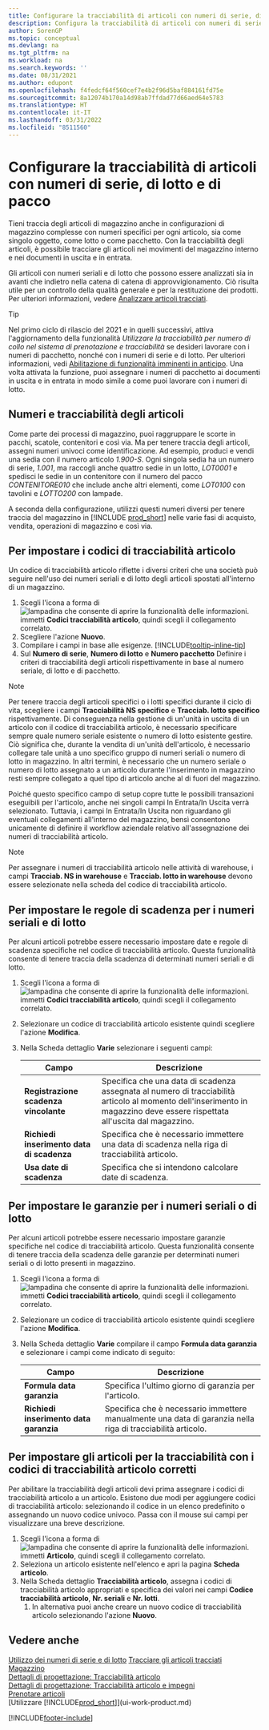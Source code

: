 ```yaml
---
title: Configurare la tracciabilità di articoli con numeri di serie, di lotto e di pacco
description: Configura la tracciabilità di articoli con numeri di serie, di lotto e di pacco
author: SorenGP
ms.topic: conceptual
ms.devlang: na
ms.tgt_pltfrm: na
ms.workload: na
ms.search.keywords: ''
ms.date: 08/31/2021
ms.author: edupont
ms.openlocfilehash: f4fedcf64f560cef7e4b2f96d5baf884161fd75e
ms.sourcegitcommit: 8a12074b170a14d98ab7ffdad77d66aed64e5783
ms.translationtype: HT
ms.contentlocale: it-IT
ms.lasthandoff: 03/31/2022
ms.locfileid: "8511560"
---
```

# <a name="set-up-item-tracking-with-serial-lot-and-package-numbers"></a>Configurare la tracciabilità di articoli con numeri di serie, di lotto e di pacco

Tieni traccia degli articoli di magazzino anche in configurazioni di magazzino complesse con numeri specifici per ogni articolo, sia come singolo oggetto, come lotto o come pacchetto. Con la tracciabilità degli articoli, è possibile tracciare gli articoli nei movimenti del magazzino interno e nei documenti in uscita e in entrata.

Gli articoli con numeri seriali e di lotto che possono essere analizzati sia in avanti che indietro nella catena di catena di approvvigionamento. Ciò risulta utile per un controllo della qualità generale e per la restituzione dei prodotti. Per ulteriori informazioni, vedere [Analizzare articoli tracciati](inventory-how-to-trace-item-tracked-items.md).  

> [!TIP]
> Nel primo ciclo di rilascio del 2021 e in quelli successivi, attiva l'aggiornamento della funzionalità *Utilizzare la tracciabilità per numero di collo nel sistema di prenotazione e tracciabilità* se desideri lavorare con i numeri di pacchetto, nonché con i numeri di serie e di lotto. Per ulteriori informazioni, vedi [Abilitazione di funzionalità imminenti in anticipo](admin-feature-management.md). Una volta attivata la funzione, puoi assegnare i numeri di pacchetto ai documenti in uscita e in entrata in modo simile a come puoi lavorare con i numeri di lotto.  

## <a name="numbers-and-item-tracking"></a>Numeri e tracciabilità degli articoli

Come parte dei processi di magazzino, puoi raggruppare le scorte in pacchi, scatole, contenitori e così via. Ma per tenere traccia degli articoli, assegni numeri univoci come identificazione. Ad esempio, produci e vendi una sedia con il numero articolo *1.900-S*. Ogni singola sedia ha un numero di serie, *1.001*, ma raccogli anche quattro sedie in un lotto, *LOT0001* e spedisci le sedie in un contenitore con il numero del pacco *CONTENITORE010* che include anche altri elementi, come *LOT0100* con tavolini e *LOTTO200* con lampade.  

A seconda della configurazione, utilizzi questi numeri diversi per tenere traccia del magazzino in [!INCLUDE [prod_short](includes/prod_short.md)] nelle varie fasi di acquisto, vendita, operazioni di magazzino e così via.

## <a name="to-set-up-item-tracking-codes"></a>Per impostare i codici di tracciabilità articolo

Un codice di tracciabilità articolo riflette i diversi criteri che una società può seguire nell'uso dei numeri seriali e di lotto degli articoli spostati all'interno di un magazzino.  

1. Scegli l'icona a forma di ![lampadina che consente di aprire la funzionalità delle informazioni.](media/ui-search/search_small.png "Dimmi cosa vuoi fare") immetti **Codici tracciabilità articolo**, quindi scegli il collegamento correlato.  
2. Scegliere l'azione **Nuovo**.
3. Compilare i campi in base alle esigenze. [!INCLUDE[tooltip-inline-tip](includes/tooltip-inline-tip_md.md)]  
4. Sul **Numero di serie**, **Numero di lotto** e **Numero pacchetto** Definire i criteri di tracciabilità degli articoli rispettivamente in base al numero seriale, di lotto e di pacchetto.  

> [!NOTE]  
> Per tenere traccia degli articoli specifici o i lotti specifici durante il ciclo di vita, scegliere i campi **Tracciabilità NS specifico** e **Tracciab. lotto specifico** rispettivamente. Di conseguenza nella gestione di un'unità in uscita di un articolo con il codice di tracciabilità articolo, è necessario specificare sempre quale numero seriale esistente o numero di lotto esistente gestire. Ciò significa che, durante la vendita di un'unità dell'articolo, è necessario collegare tale unità a uno specifico gruppo di numeri seriali o numero di lotto in magazzino. In altri termini, è necessario che un numero seriale o numero di lotto assegnato a un articolo durante l'inserimento in magazzino resti sempre collegato a quel tipo di articolo anche al di fuori del magazzino.

Poiché questo specifico campo di setup copre tutte le possibili transazioni eseguibili per l'articolo, anche nei singoli campi In Entrata/In Uscita verrà selezionato. Tuttavia, i campi In Entrata/In Uscita non riguardano gli eventuali collegamenti all'interno del magazzino, bensì consentono unicamente di definire il workflow aziendale relativo all'assegnazione dei numeri di tracciabilità articolo.  

> [!NOTE]  
>  Per assegnare i numeri di tracciabilità articolo nelle attività di warehouse, i campi **Tracciab. NS in warehouse** e **Tracciab. lotto in warehouse** devono essere selezionate nella scheda del codice di tracciabilità articolo.  

## <a name="to-set-up-expiration-rules-for-serial-or-lot-numbers"></a>Per impostare le regole di scadenza per i numeri seriali e di lotto

Per alcuni articoli potrebbe essere necessario impostare date e regole di scadenza specifiche nel codice di tracciabilità articolo. Questa funzionalità consente di tenere traccia della scadenza di determinati numeri seriali e di lotto.

1. Scegli l'icona a forma di ![lampadina che consente di aprire la funzionalità delle informazioni.](media/ui-search/search_small.png "Dimmi cosa vuoi fare") immetti **Codici tracciabilità articolo**, quindi scegli il collegamento correlato.
2. Selezionare un codice di tracciabilità articolo esistente quindi scegliere l'azione **Modifica**.  
3. Nella Scheda dettaglio **Varie** selezionare i seguenti campi:  

    |Campo|Descrizione|  
    |---------------------------------|---------------------------------------|  
    |**Registrazione scadenza vincolante**|Specifica che una data di scadenza assegnata al numero di tracciabilità articolo al momento dell'inserimento in magazzino deve essere rispettata all'uscita dal magazzino.|  
    |**Richiedi inserimento data di scadenza**|Specifica che è necessario immettere una data di scadenza nella riga di tracciabilità articolo.|  
    |**Usa date di scadenza**|Specifica che si intendono calcolare date di scadenza. |  

## <a name="to-set-up-warranties-for-serial-or-lot-numbers"></a>Per impostare le garanzie per i numeri seriali o di lotto

Per alcuni articoli potrebbe essere necessario impostare garanzie specifiche nel codice di tracciabilità articolo. Questa funzionalità consente di tenere traccia della scadenza delle garanzie per determinati numeri seriali o di lotto presenti in magazzino.  

1. Scegli l'icona a forma di ![lampadina che consente di aprire la funzionalità delle informazioni.](media/ui-search/search_small.png "Dimmi cosa vuoi fare") immetti **Codici tracciabilità articolo**, quindi scegli il collegamento correlato.  
2. Selezionare un codice di tracciabilità articolo esistente quindi scegliere l'azione **Modifica**.  
3. Nella Scheda dettaglio **Varie** compilare il campo **Formula data garanzia** e selezionare i campi come indicato di seguito:  

    |Campo|Descrizione|  
    |---------------------------------|---------------------------------------|  
    |**Formula data garanzia**|Specifica l'ultimo giorno di garanzia per l'articolo.|  
    |**Richiedi inserimento data garanzia**|Specifica che è necessario immettere manualmente una data di garanzia nella riga di tracciabilità articolo.|  


## <a name="to-set-up-items-for-tracking-with-the-correct-item-tracking-codes"></a>Per impostare gli articoli per la tracciabilità con i codici di tracciabilità articolo corretti

Per abilitare la tracciabilità degli articoli devi prima assegnare i codici di tracciabilità articolo a un articolo. Esistono due modi per aggiungere codici di tracciabilità articolo: selezionando il codice in un elenco predefinito o assegnando un nuovo codice univoco. Passa con il mouse sui campi per visualizzare una breve descrizione.

1. Scegli l'icona a forma di ![lampadina che consente di aprire la funzionalità delle informazioni.](media/ui-search/search_small.png "Informazioni sull'operazione che si desidera eseguire") immetti **Articolo**, quindi scegli il collegamento correlato.
2. Seleziona un articolo esistente nell'elenco e apri la pagina **Scheda articolo**.  
3. Nella Scheda dettaglio **Tracciabilità articolo**, assegna i codici di tracciabilità articolo appropriati e specifica dei valori nei campi **Codice tracciabilità articolo**, **Nr. seriali** e **Nr. lotti**.
    1. In alternativa puoi anche creare un nuovo codice di tracciabilità articolo selezionando l'azione **Nuovo**.

## <a name="see-also"></a>Vedere anche

[Utilizzo dei numeri di serie e di lotto](inventory-how-work-item-tracking.md)
[Tracciare gli articoli tracciati](inventory-how-to-trace-item-tracked-items.md)  
[Magazzino](inventory-manage-inventory.md)  
[Dettagli di progettazione: Tracciabilità articolo](design-details-item-tracking.md)  
[Dettagli di progettazione: Tracciabilità articolo e impegni](design-details-item-tracking-and-reservations.md)  
[Prenotare articoli](inventory-how-to-reserve-items.md)  
[Utilizzare [!INCLUDE[prod_short](includes/prod_short.md)]](ui-work-product.md)  

[!INCLUDE[footer-include](includes/footer-banner.md)]